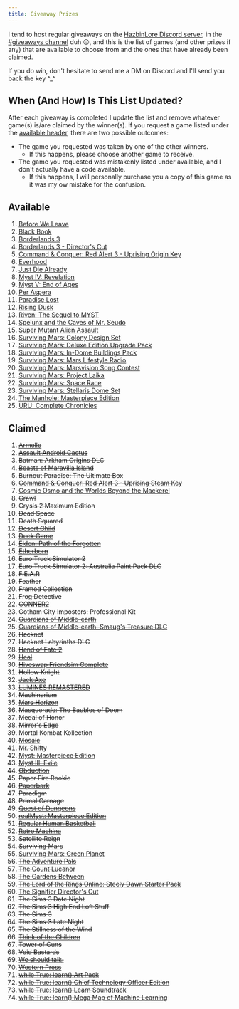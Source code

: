 ```yaml
---
title: Giveaway Prizes
---
```


I tend to host regular giveaways on the [HazbinLore Discord server][HazbinLore-Invite], in the [#giveaways channel][HazbinLore-Giveaways] duh 😜, and this is the list of games (and other prizes if any) that are available to choose from and the ones that have already been claimed.

If you do win, don't hesitate to send me a DM on Discord and I'll send you back the key ^\_^

## When (And How) Is This List Updated?

After each giveaway is completed I update the list and remove whatever game(s) is/are claimed by the winner(s). If you request a game listed under the [available header](#available), there are two possible outcomes:

- The game you requested was taken by one of the other winners.
  - If this happens, please choose another game to receive.
- The game you requested was mistakenly listed under available, and I don't actually have a code available.
  - If this happens, I will personally purchase you a copy of this game as it was my ow mistake for the confusion.

## Available

1. [Before We Leave][63]
2. [Black Book][60]
3. [Borderlands 3][58]
4. [Borderlands 3 - Director's Cut][59]
5. [Command & Conquer: Red Alert 3 - Uprising Origin Key][3]
6. [Everhood][65]
7. [Just Die Already][62]
8. [Myst IV: Revelation][21]
9. [Myst V: End of Ages][22]
10. [Per Aspera][61]
11. [Paradise Lost][64]
12. [Rising Dusk][30]
13. [Riven: The Sequel to MYST][31]
14. [Spelunx and the Caves of Mr. Seudo][32]
15. [Super Mutant Alien Assault][33]
16. [Surviving Mars: Colony Design Set][40]
17. [Surviving Mars: Deluxe Edition Upgrade Pack][39]
18. [Surviving Mars: In-Dome Buildings Pack][41]
19. [Surviving Mars: Mars Lifestyle Radio][36]
20. [Surviving Mars: Marsvision Song Contest][42]
21. [Surviving Mars: Project Laika][38]
22. [Surviving Mars: Space Race][37]
23. [Surviving Mars: Stellaris Dome Set][43]
24. [The Manhole: Masterpiece Edition][48]
25. [URU: Complete Chronicles][51]

## Claimed

1. ~~[Armello][0]~~
2. ~~[Assault Android Cactus][1]~~
3. ~~Batman: Arkham Origins DLC~~
4. ~~[Beasts of Maravilla Island][2]~~
5. ~~Burnout Paradise: The Ultimate Box~~
6. ~~[Command & Conquer: Red Alert 3 - Uprising Steam Key][4]~~
7. ~~[Cosmic Osmo and the Worlds Beyond the Mackerel][5]~~
8. ~~Crawl~~
9. ~~Crysis 2 Maximum Edition~~
10. ~~Dead Space~~
11. ~~Death Squared~~
12. ~~[Desert Child][6]~~
13. ~~[Duck Game][7]~~
14. ~~[Elden: Path of the Forgotten][8]~~
15. ~~[Etherborn][9]~~
16. ~~Euro Truck Simulator 2~~
17. ~~Euro Truck Simulator 2: Australia Paint Pack DLC~~
18. ~~F.E.A.R~~
19. ~~Feather~~
20. ~~Framed Collection~~
21. ~~Frog Detective~~
22. ~~[GONNER2][10]~~
23. ~~Gotham City Impostors: Professional Kit~~
24. ~~[Guardians of Middle-earth][12]~~
25. ~~[Guardians of Middle-earth: Smaug's Treasure DLC][11]~~
26. ~~Hacknet~~
27. ~~Hacknet Labyrinths DLC~~
28. ~~[Hand of Fate 2][13]~~
29. ~~[Heal][14]~~
30. ~~[Hiveswap Friendsim Complete][15]~~
31. ~~Hollow Knight~~
32. ~~[Jack Axe][16]~~
33. ~~[LUMINES REMASTERED][17]~~
34. ~~Machinarium~~
35. ~~[Mars Horizon][18]~~
36. ~~Masquerade: The Baubles of Doom~~
37. ~~Medal of Honor~~
38. ~~Mirror's Edge~~
39. ~~Mortal Kombat Kollection~~
40. ~~[Mosaic][19]~~
41. ~~Mr. Shifty~~
42. ~~[Myst: Masterpiece Edition][23]~~
43. ~~[Myst III: Exile][20]~~
44. ~~[Obduction][25]~~
45. ~~Paper Fire Rookie~~
46. ~~[Paperbark][26]~~
47. ~~Paradigm~~
48. ~~Primal Carnage~~
49. ~~[Quest of Dungeons][27]~~
50. ~~[realMyst: Masterpiece Edition][24]~~
51. ~~[Regular Human Basketball][28]~~
52. ~~[Retro Machina][29]~~
53. ~~Satellite Reign~~
54. ~~[Surviving Mars][34]~~
55. ~~[Surviving Mars: Green Planet][35]~~
56. ~~[The Adventure Pals][44]~~
57. ~~[The Count Lucanor][45]~~
58. ~~[The Gardens Between][46]~~
59. ~~[The Lord of the Rings Online: Steely Dawn Starter Pack][47]~~
60. ~~[The Signifier Director's Cut][49]~~
61. ~~The Sims 3 Date Night~~
62. ~~The Sims 3 High End Loft Stuff~~
63. ~~The Sims 3~~
64. ~~The Sims 3 Late Night~~
65. ~~The Stillness of the Wind~~
66. ~~[Think of the Children][50]~~
67. ~~Tower of Guns~~
68. ~~Void Bastards~~
69. ~~[We should talk.][52]~~
70. ~~[Western Press][53]~~
71. ~~[while True: learn() Art Pack][54]~~
72. ~~[while True: learn() Chief Technology Officer Edition][55]~~
73. ~~[while True: learn() Learn Soundtrack][56]~~
74. ~~[while True: learn() Mega Map of Machine Learning][57]~~

[HazbinLore-Invite]: https://discord.gg/73v24Z6nGA
[HazbinLore-Giveaways]: https://discord.com/channels/825459536994893846/923368900513640488
[0]: https://store.steampowered.com/app/290340/Armello/
[1]: https://store.steampowered.com/app/250110/Assault_Android_Cactus/
[2]: https://store.steampowered.com/app/1378020/Beasts_of_Maravilla_Island/
[3]: https://www.origin.com/usa/en-us/store/command-and-conquer/command-and-conquer-red-alert-3
[4]: https://store.steampowered.com/app/17480/Command__Conquer_Red_Alert_3/
[5]: https://store.steampowered.com/app/63620/Cosmic_Osmo_and_the_Worlds_Beyond_the_Mackerel/
[6]: https://store.steampowered.com/app/844050/Desert_Child/
[7]: https://store.steampowered.com/app/312530/Duck_Game/
[8]: https://store.steampowered.com/app/715020/Elden_Path_of_the_Forgotten/
[9]: https://store.steampowered.com/app/812160/Etherborn/
[10]: https://store.steampowered.com/app/1117670/GONNER2/
[11]: https://store.steampowered.com/app/111910/Guardians_of_Middleearth_Smaugs_Treasure/
[12]: https://store.steampowered.com/app/111900/Guardians_of_Middleearth/
[13]: https://store.steampowered.com/app/456670/Hand_of_Fate_2/
[14]: https://store.steampowered.com/app/1056610/Heal/
[15]: https://store.steampowered.com/app/833040/Hiveswap_Friendsim/
[16]: https://store.steampowered.com/app/985780/Jack_Axe/
[17]: https://store.steampowered.com/app/851670/LUMINES_REMASTERED/
[18]: https://store.steampowered.com/app/765810/Mars_Horizon/
[19]: https://store.steampowered.com/app/349270/Mosaic/
[20]: https://store.steampowered.com/app/925930/Myst_III_Exile/
[21]: https://store.steampowered.com/app/925940/Myst_IV_Revelation/
[22]: https://store.steampowered.com/app/208110/Myst_V_End_of_Ages/
[23]: https://store.steampowered.com/app/63660/Myst_Masterpiece_Edition/
[24]: https://store.steampowered.com/app/244430/realMyst_Masterpiece_Edition/
[25]: https://store.steampowered.com/app/306760/Obduction/
[26]: https://store.steampowered.com/app/916900/Paperbark/
[27]: https://store.steampowered.com/app/270050/Quest_of_Dungeons/
[28]: https://store.steampowered.com/app/661940/Regular_Human_Basketball/
[29]: https://store.steampowered.com/app/1127970/Retro_Machina/
[30]: https://store.steampowered.com/app/848930/Rising_Dusk/
[31]: https://store.steampowered.com/app/63610/Riven_The_Sequel_to_MYST/
[32]: https://store.steampowered.com/app/63640/Spelunx_and_the_Caves_of_Mr_Seudo/
[33]: https://store.steampowered.com/app/368680/Super_Mutant_Alien_Assault/
[34]: https://store.steampowered.com/app/464920/Surviving_Mars/
[35]: https://store.steampowered.com/app/952890/Surviving_Mars_Green_Planet/
[36]: https://store.steampowered.com/app/1657990/Surviving_Mars_Mars_Lifestyle_Radio/
[37]: https://store.steampowered.com/app/801670/Surviving_Mars_Space_Race/
[38]: https://store.steampowered.com/app/1042360/Surviving_Mars_Project_Laika/
[39]: https://store.steampowered.com/app/801710/Surviving_Mars_Deluxe_Upgrade_Pack/
[40]: https://store.steampowered.com/app/952892/Surviving_Mars_Colony_Design_Set/
[41]: https://store.steampowered.com/app/1497160/Surviving_Mars_InDome_Buildings_Pack/
[42]: https://store.steampowered.com/app/952891/Surviving_Mars_Marsvision_Song_Contest/
[43]: https://store.steampowered.com/app/801650/Surviving_Mars_Stellaris_Dome_Set/
[44]: https://store.steampowered.com/app/396710/The_Adventure_Pals/
[45]: https://store.steampowered.com/app/440880/The_Count_Lucanor/
[46]: https://store.steampowered.com/app/600990/The_Gardens_Between/
[47]: https://store.steampowered.com/app/212500/The_Lord_of_the_Rings_Online/
[48]: https://store.steampowered.com/app/63630/The_Manhole_Masterpiece_Edition/
[49]: https://store.steampowered.com/app/1082930/The_Signifier_Directors_Cut/
[50]: https://store.steampowered.com/app/573600/Think_of_the_Children/
[51]: https://store.steampowered.com/app/63650/URU_Complete_Chronicles/
[52]: https://store.steampowered.com/app/1255990/We_should_talk/
[53]: https://store.steampowered.com/app/377360/Western_Press/
[54]: https://store.steampowered.com/app/1022720/while_True_learn_Art_Pack/
[55]: https://store.steampowered.com/bundle/10114/while_True_learn_Chief_Technology_Officer_Edition/
[56]: https://store.steampowered.com/app/1019360/while_True_learn_Soundtrack/
[57]: https://store.steampowered.com/app/1026800/while_True_learn_Mega_Map_of_Machine_Learning/
[58]: https://store.steampowered.com/app/397540/Borderlands_3/
[59]: https://store.steampowered.com/app/1361831/Borderlands_3_Directors_Cut/
[60]: https://store.steampowered.com/app/1138660/Black_Book/
[61]: https://store.steampowered.com/app/803050/Per_Aspera/
[62]: https://store.steampowered.com/app/979070/Just_Die_Already/
[63]: https://store.steampowered.com/app/1073910/Before_We_Leave/
[64]: https://store.steampowered.com/app/982720/Paradise_Lost/
[65]: https://store.steampowered.com/app/1229380/Everhood/
